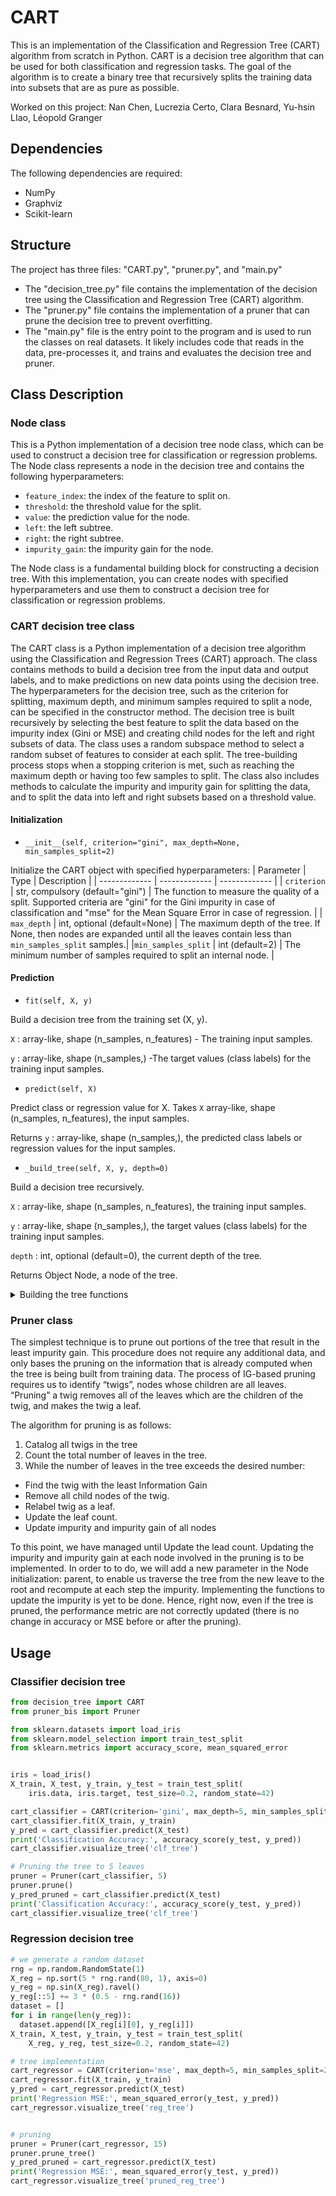# CART
This is an implementation of the Classification and Regression Tree (CART) algorithm from scratch in Python. CART is a decision tree algorithm that can be used for both classification and regression tasks. The goal of the algorithm is to create a binary tree that recursively splits the training data into subsets that are as pure as possible.

Worked on this project: Nan Chen, Lucrezia Certo, Clara Besnard, Yu-hsin LIao, Léopold Granger

## Dependencies
The following dependencies are required:
- NumPy
- Graphviz
- Scikit-learn

## Structure
The project has three files: "CART.py", "pruner.py", and "main.py"
- The "decision_tree.py" file contains the implementation of the decision tree using the Classification and Regression Tree (CART) algorithm.
- The "pruner.py" file contains the implementation of a pruner that can prune the decision tree to prevent overfitting.
- The "main.py" file is the entry point to the program and is used to run the classes on real datasets. It likely includes code that reads in the data, pre-processes it, and trains and evaluates the decision tree and pruner.

## Class Description
### Node class

This is a Python implementation of a decision tree node class, which can be used to construct a decision tree for classification or regression problems. The Node class represents a node in the decision tree and contains the following hyperparameters:

- `feature_index`: the index of the feature to split on.
- `threshold`: the threshold value for the split.
- `value`: the prediction value for the node.
- `left`: the left subtree.
- `right`: the right subtree.
- `impurity_gain`: the impurity gain for the node.

The Node class is a fundamental building block for constructing a decision tree. With this implementation, you can create nodes with specified hyperparameters and use them to construct a decision tree for classification or regression problems.

### CART decision tree class

The CART class is a Python implementation of a decision tree algorithm using the Classification and Regression Trees (CART) approach. The class contains methods to build a decision tree from the input data and output labels, and to make predictions on new data points using the decision tree. The hyperparameters for the decision tree, such as the criterion for splitting, maximum depth, and minimum samples required to split a node, can be specified in the constructor method. The decision tree is built recursively by selecting the best feature to split the data based on the impurity index (Gini or MSE) and creating child nodes for the left and right subsets of data. The class uses a random subspace method to select a random subset of features to consider at each split. The tree-building process stops when a stopping criterion is met, such as reaching the maximum depth or having too few samples to split. The class also includes methods to calculate the impurity and impurity gain for splitting the data, and to split the data into left and right subsets based on a threshold value.


#### Initialization

- `__init__(self, criterion="gini", max_depth=None, min_samples_split=2)`

Initialize the CART object with specified hyperparameters:
| Parameter  | Type | Description |
| ------------- | ------------- | ------------- |
| `criterion`  | str, compulsory (default="gini")  |  The function to measure the quality of a split. Supported criteria are "gini" for the Gini impurity in case of classification and "mse" for the Mean Square Error in case of regression.  |
| `max_depth`  | int, optional (default=None)  | The maximum depth of the tree. If None, then nodes are expanded until all the leaves contain less than `min_samples_split` samples.|
|`min_samples_split` | int (default=2) | The minimum number of samples required to split an internal node. |

#### Prediction

- `fit(self, X, y)`

Build a decision tree from the training set (X, y).

`X` : array-like, shape (n_samples, n_features) - The training input samples.

`y` : array-like, shape (n_samples,) -The target values (class labels) for the training input samples.



- `predict(self, X)`

Predict class or regression value for X. Takes `X` array-like, shape (n_samples, n_features), the input samples. 

Returns `y` : array-like, shape (n_samples,), the predicted class labels or regression values for the input samples.



- `_build_tree(self, X, y, depth=0)`

Build a decision tree recursively.

`X` : array-like, shape (n_samples, n_features), the training input samples.

`y` : array-like, shape (n_samples,), the target values (class labels) for the training input samples.

`depth` : int, optional (default=0), the current depth of the tree.

Returns Object Node, a node of the tree.

<details>
	<summary>Building the tree functions</summary>

- `_get_num_features(self, num_features)`

Returns the number of features to consider at each split.

- `_best_split(self, X, y, feature_indices)`

Find the best feature and threshold to split on based on the impurity gain.
This method finds the best split point for a node in the decision tree based on the information gain of each feature. 

*Parameters:*

`X`: a numpy array of shape (n_samples, n_features) containing the features of the dataset.
`y`: a numpy array of shape (n_samples,) containing the labels of the dataset.
`features_indices`: a list of the indices of the features that are used for splitting the node.

*Returns:*

`split_index`: the index of the feature that yields the highest information gain.
`split_threshold`: the value at which the best feature should be split.
`best_gain`: the information gain of the split.
`best_feature_index`: the index of the feature that yields the highest information gain.

- `_split(column, threshold)`

Splits the data based on the given feature and threshold. It returns the indices of the samples that belong to the left and right sub-nodes, respectively.

*Parameters:*

`column`: a numpy array of shape (n_samples,) containing the feature values of a specific feature.
`threshold`: a scalar representing the value at which the feature should be split.

*Returns:*

`left_indices`: a numpy array of shape (n_left_samples,) containing the indices of the samples that belong to the left sub-node.
`right_indices`: a numpy array of shape (n_right_samples,) containing the indices of the samples that belong to the right sub-node.

- `_impurity_gain(self, y, column, threshold)`

Computes the impurity gain of the split.

*Parameters:*

`y`: a numpy array of shape (n_samples,) containing the labels of the dataset.
`column`: a numpy array of shape (n_samples,) containing the values of the feature to be split.
`threshold`: the threshold value for splitting the node.

*Returns:*
The information gain of the split based on the impurity measure of the parent node and the weighted impurity measures of the child nodes.
	

- `visualize_tree(self, filename)`

Visualizes the decision tree using Graphviz. It creates a graphical representation of the tree and saves it in the specified filename. The function calls two helper functions, `_add_nodes` and `_add_edges`, to add nodes and edges to the graph.

</details>


### Pruner class

The simplest technique is to prune out portions of the tree that result in the least impurity gain. This procedure does not require any additional data, and only bases the pruning on the information that is already computed when the tree is being built from training data.
The process of IG-based pruning requires us to identify “twigs”, nodes whose children are all leaves. “Pruning” a twig removes all of the leaves which are the children of the twig, and makes the twig a leaf. 

The algorithm for pruning is as follows:

1. Catalog all twigs in the tree
2. Count the total number of leaves in the tree.
3. While the number of leaves in the tree exceeds the desired number:
- Find the twig with the least Information Gain
- Remove all child nodes of the twig.
- Relabel twig as a leaf.
- Update the leaf count.
- Update impurity and impurity gain of all nodes
	
	
To this point, we have managed until Update the lead count. Updating the impurity and impurity gain at each node involved in the pruning is to be implemented. In order to to do, we will add a new parameter in the Node initialization: parent, to enable us traverse the tree from the new leave to the root and recompute at each step the impurity. Implementing the functions to update the impurity is yet to be done. Hence, right now, even if the tree is pruned, the performance metric are not correctly updated (there is no change in accuracy or MSE before or after the pruning). 

## Usage

### Classifier decision tree

```python
from decision_tree import CART
from pruner_bis import Pruner

from sklearn.datasets import load_iris
from sklearn.model_selection import train_test_split
from sklearn.metrics import accuracy_score, mean_squared_error


iris = load_iris()
X_train, X_test, y_train, y_test = train_test_split(
    iris.data, iris.target, test_size=0.2, random_state=42)

cart_classifier = CART(criterion='gini', max_depth=5, min_samples_split=2)
cart_classifier.fit(X_train, y_train)
y_pred = cart_classifier.predict(X_test)
print('Classification Accuracy:', accuracy_score(y_test, y_pred))
cart_classifier.visualize_tree('clf_tree')

# Pruning the tree to 5 leaves
pruner = Pruner(cart_classifier, 5)
pruner.prune()
y_pred_pruned = cart_classifier.predict(X_test)
print('Classification Accuracy:', accuracy_score(y_test, y_pred))
cart_classifier.visualize_tree('clf_tree')
```

### Regression decision tree

```python
# we generate a random dataset
rng = np.random.RandomState(1)
X_reg = np.sort(5 * rng.rand(80, 1), axis=0)
y_reg = np.sin(X_reg).ravel()
y_reg[::5] += 3 * (0.5 - rng.rand(16))
dataset = []
for i in range(len(y_reg)):
  dataset.append([X_reg[i][0], y_reg[i]])
X_train, X_test, y_train, y_test = train_test_split(
    X_reg, y_reg, test_size=0.2, random_state=42)

# tree implementation
cart_regressor = CART(criterion='mse', max_depth=5, min_samples_split=2)
cart_regressor.fit(X_train, y_train)
y_pred = cart_regressor.predict(X_test)
print('Regression MSE:', mean_squared_error(y_test, y_pred))
cart_regressor.visualize_tree('reg_tree')


# pruning
pruner = Pruner(cart_regressor, 15)
pruner.prune_tree()
y_pred_pruned = cart_regressor.predict(X_test)
print('Regression MSE:', mean_squared_error(y_test, y_pred))
cart_regressor.visualize_tree('pruned_reg_tree')
```
